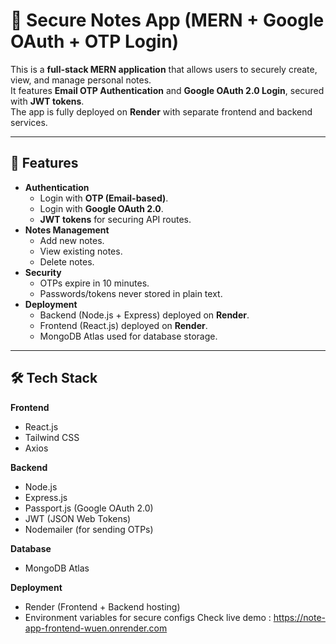 # 📝 Secure Notes App (MERN + Google OAuth + OTP Login)

This is a **full-stack MERN application** that allows users to securely create, view, and manage personal notes.  
It features **Email OTP Authentication** and **Google OAuth 2.0 Login**, secured with **JWT tokens**.  
The app is fully deployed on **Render** with separate frontend and backend services.

---

## 🚀 Features
- **Authentication**
  - Login with **OTP (Email-based)**.
  - Login with **Google OAuth 2.0**.
  - **JWT tokens** for securing API routes.
- **Notes Management**
  - Add new notes.
  - View existing notes.
  - Delete notes.
- **Security**
  - OTPs expire in 10 minutes.
  - Passwords/tokens never stored in plain text.
- **Deployment**
  - Backend (Node.js + Express) deployed on **Render**.
  - Frontend (React.js) deployed on **Render**.
  - MongoDB Atlas used for database storage.

---

## 🛠️ Tech Stack
**Frontend**
- React.js
- Tailwind CSS
- Axios

**Backend**
- Node.js
- Express.js
- Passport.js (Google OAuth 2.0)
- JWT (JSON Web Tokens)
- Nodemailer (for sending OTPs)

**Database**
- MongoDB Atlas

**Deployment**
- Render (Frontend + Backend hosting)
- Environment variables for secure configs
Check live demo : https://note-app-frontend-wuen.onrender.com
